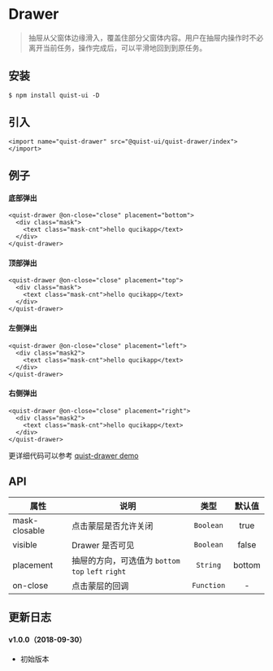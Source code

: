 # Drawer

> 抽屉从父窗体边缘滑入，覆盖住部分父窗体内容。用户在抽屉内操作时不必离开当前任务，操作完成后，可以平滑地回到到原任务。


## 安装

```
$ npm install quist-ui -D
```

## 引入
```js{4}
<import name="quist-drawer" src="@quist-ui/quist-drawer/index"></import>
```

## 例子

#### 底部弹出

```js{4}
<quist-drawer @on-close="close" placement="bottom">
  <div class="mask">
    <text class="mask-cnt">hello qucikapp</text>
  </div>
</quist-drawer>
```

#### 顶部弹出

```js{4}
<quist-drawer @on-close="close" placement="top">
  <div class="mask">
    <text class="mask-cnt">hello qucikapp</text>
  </div>
</quist-drawer>
```

#### 左侧弹出

```js{4}
<quist-drawer @on-close="close" placement="left">
  <div class="mask2">
    <text class="mask-cnt">hello qucikapp</text>
  </div>
</quist-drawer>
```

#### 右侧弹出

```js{4}
<quist-drawer @on-close="close" placement="right">
  <div class="mask2">
    <text class="mask-cnt">hello qucikapp</text>
  </div>
</quist-drawer>
```

更详细代码可以参考 [quist-drawer demo](https://github.com/JDsecretFE/quist-ui/tree/master/src/Drawer/index.ux)

## API 

| 属性 | 说明 | 类型 | 默认值 |
|-------------|------------|:--------:|:-----:|
| mask-closable | 点击蒙层是否允许关闭 | `Boolean` | true |
| visible | Drawer 是否可见 | `Boolean` | false |
| placement | 抽屉的方向，可选值为 `bottom` `top` `left` `right` | `String` | bottom |
| on-close | 点击蒙层的回调 | `Function` | - |


## 更新日志

#### v1.0.0（2018-09-30）
* 初始版本
